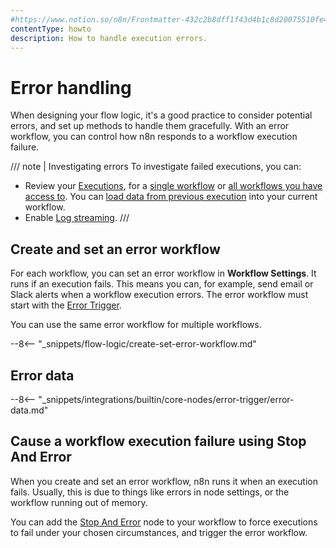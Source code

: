 ```yaml
---
#https://www.notion.so/n8n/Frontmatter-432c2b8dff1f43d4b1c8d20075510fe4
contentType: howto
description: How to handle execution errors.
---
```


# Error handling

When designing your flow logic, it's a good practice to consider potential errors, and set up methods to handle them gracefully. With an error workflow, you can control how n8n responds to a workflow execution failure.

/// note | Investigating errors
To investigate failed executions, you can:

* Review your [Executions](/workflows/executions/index.md), for a [single workflow](/workflows/executions/single-workflow-executions.md) or [all workflows you have access to](/workflows/executions/all-executions.md). You can [load data from previous execution](/workflows/executions/debug.md) into your current workflow.
* Enable [Log streaming](/log-streaming.md).
///

## Create and set an error workflow

For each workflow, you can set an error workflow in **Workflow Settings**. It runs if an execution fails. This means you can, for example, send email or Slack alerts when a workflow execution errors. The error workflow must start with the [Error Trigger](/integrations/builtin/core-nodes/n8n-nodes-base.errortrigger.md).

You can use the same error workflow for multiple workflows.

--8<-- "_snippets/flow-logic/create-set-error-workflow.md"

## Error data

--8<-- "_snippets/integrations/builtin/core-nodes/error-trigger/error-data.md"

## Cause a workflow execution failure using Stop And Error

When you create and set an error workflow, n8n runs it when an execution fails. Usually, this is due to things like errors in node settings, or the workflow running out of memory.

You can add the [Stop And Error](/integrations/builtin/core-nodes/n8n-nodes-base.stopanderror.md) node to your workflow to force executions to fail under your chosen circumstances, and trigger the error workflow.
